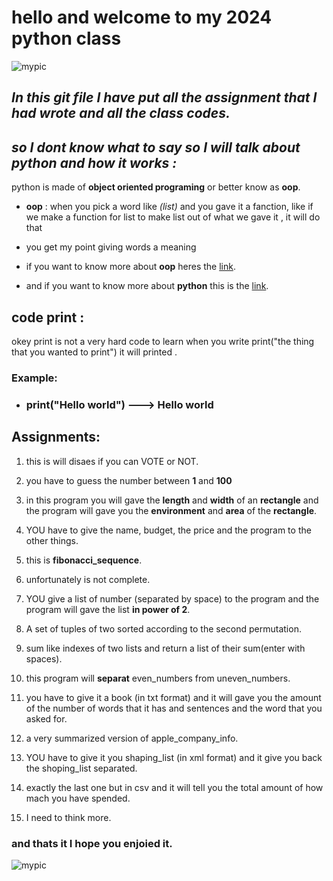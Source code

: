 # __hello and welcome to my 2024 python class__
![mypic](https://media.geeksforgeeks.org/wp-content/uploads/20240123150734/Python-AI--(1).webp)

## *In this git file I have put all the assignment that I had wrote and all the class codes.*



## *so I dont know what to say so I will talk about python and how it works :*

python is made of __object oriented programing__ or better know as __oop__.

- __oop__ :
when you pick a word like *(list)* and you gave it a fanction, like if we make a function for list to make list out of what we gave it , it will do that 

- you get my point giving words a meaning 

- if you want to know more about **oop** heres the [link](https://en.wikipedia.org/wiki/Object-oriented_programming).

- and if you want to know more about **python** this is the [link](https://www.w3schools.com/python/).
## code print : 
okey  print is not a very hard code to learn when you write print("the thing that you wanted to print") it will printed .

### Example:
- ### print("Hello world")  ---> Hello world

## Assignments:

1. this is will disaes if you can VOTE or NOT.

2. you have to guess the number between **1** 
and **100**

3. in this program you will gave the **length** and **width** of an **rectangle** and the program will gave you the **environment** and **area** of the **rectangle**.

4. YOU have to give the name, budget, the price and the program to the other things.

5. this is **fibonacci_sequence**.

6. unfortunately is not complete.

7. YOU give a list of number (separated by space) to the program and the program will gave the list **in power of 2**.

8. A set of tuples of two sorted according to the second permutation.

9. sum like indexes of two lists and return a list of their sum(enter with spaces).

10. this program will **separat** even_numbers from uneven_numbers.

11. you have to give it a book (in txt format) and it will gave you the amount of the number of words that it has and sentences and the word that you asked for.

12. a very summarized version of apple_company_info.

13. YOU have to give it you shaping_list (in xml format) and it give you back the shoping_list separated.

14. exactly the last one but in csv and it will tell you the total amount of how mach you have spended.

15. I need to think more.

### and thats it I hope you enjoied it.

![mypic](https://hackaday.com/wp-content/uploads/2024/06/Python.jpg?w=800)